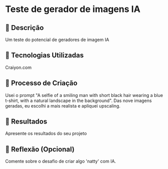 # Teste de gerador de imagens IA

## 📒 Descrição
Um teste do potencial de geradores de imagem IA

## 🤖 Tecnologias Utilizadas
Craiyon.com

## 🧐 Processo de Criação
Usei o prompt "A selfie of a smiling man with short black hair wearing a blue t-shirt, with a natural landscape in the background". Das nove imagens geradas, eu escolhi a mais realista e apliquei upscaling.

## 🚀 Resultados
Apresente os resultados do seu projeto

## 💭 Reflexão (Opcional)
Comente sobre o desafio de criar algo 'natty' com IA.
